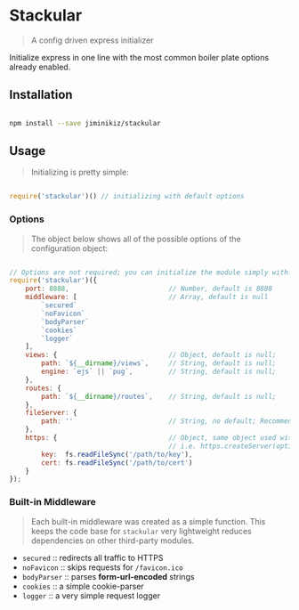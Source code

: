 # Stackular
> A config driven express initializer

Initialize express in one line with the most common boiler plate options already enabled.

## Installation

```bash

npm install --save jiminikiz/stackular

```

## Usage
> Initializing is pretty simple:


```javascript

require('stackular')() // initializing with default options

```

### Options
> The object below shows all of the possible options of the configuration object:

```javascript

// Options are not required; you can initialize the module simply with: require('stackular')();
require('stackular')({
    port: 8888,                         // Number, default is 8888
    middleware: [                       // Array, default is null
        `secured`
        `noFavicon`
        `bodyParser`
        `cookies`
        `logger`
    ],
    views: {                            // Object, default is null;
        path: `${__dirname}/views`,     // String, default is null;
        engine: `ejs` || `pug`,         // String, default is null;
    },
    routes: {
        path: `${__dirname}/routes`,    // String, default is null;
    },
    fileServer: {
        path: ''                        // String, no default; Recommended: `${__dirname}/public`
    },
    https: {                            // Object, same object used with the native node `https` module,
                                        // i.e. https.createServer(options);
        key:  fs.readFileSync('/path/to/key'),
        cert: fs.readFileSync('/path/to/cert')
    }                   
});

```

### Built-in Middleware
> Each built-in middleware was created as a simple function. This keeps the code base for `stackular` very lightweight reduces dependencies on other third-party modules.

- `secured`     :: redirects all traffic to HTTPS
- `noFavicon`   :: skips requests for `/favicon.ico`
- `bodyParser`  :: parses **form-url-encoded** strings
- `cookies`     :: a simple cookie-parser
- `logger`      :: a very simple request logger
